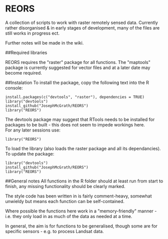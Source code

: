 REORS
=====

A collection of scripts to work with raster remotely sensed data. Currently rather disorganised & in early stages of development, many of the files are still works in progress ect.

Further notes will be made in the wiki.

##Required libraries

REORS requires the "raster" package for all functions. The "maptools" package is currently suggested for vector files and at a later date may become required.

##Instalation
To install the package, copy the following text into the R console:

    install.packages(c("devtools", "raster"), dependencies = TRUE)
    library("devtools")
    install_github("JosephMcGrath/REORS")
    library("REORS")
The devtools package may suggest that RTools needs to be installed for packages to be built - this does not seem to impede workings here.  
For any later sessions use:

    library("REORS")
To load the library (also loads the raster package and all its dependancies).  
To update the package:

    library("devtools")
    install_github("JosephMcGrath/REORS")
    library("REORS")

##General notes
All functions in the R folder should at least run from start to finish, any missing functionality should be clearly marked.

The style code has been written in is fairly comment-heavy, somewhat unwieldy but means each function can be self-contained.

Where possible the functions here work in a "memory-friendly" manner - i.e. they only load in as much of the data as needed at a time.

In general, the aim is for functions to be generalised, though some are for specific sensors - e.g. to process Landsat data.
